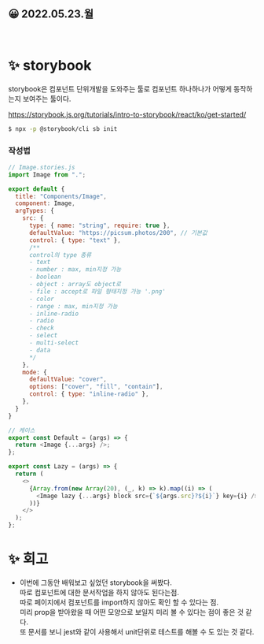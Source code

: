 ## 😀 2022.05.23.월

<br/>

# ✨ storybook 
storybook은 컴포넌트 단위개발을 도와주는 툴로 컴포넌트 하나하나가 어떻게 동작하는지 보여주는 툴이다.  

<https://storybook.js.org/tutorials/intro-to-storybook/react/ko/get-started/>

```bash
$ npx -p @storybook/cli sb init
```

### 작성법
```js
// Image.stories.js
import Image from ".";

export default {
  title: "Components/Image", 
  component: Image,
  argTypes: {
    src: {
      type: { name: "string", require: true },
      defaultValue: "https://picsum.photos/200", // 기본값
      control: { type: "text" },
      /**
      control의 type 종류
      - text
      - number : max, min지정 가능
      - boolean
      - object : array도 object로
      - file : accept로 파일 형태지정 가능 '.png'
      - color
      - range : max, min지정 가능
      - inline-radio
      - radio
      - check
      - select
      - multi-select
      - data
      */
    },
    mode: {
      defaultValue: "cover",
      options: ["cover", "fill", "contain"],
      control: { type: "inline-radio" },
    },
  }
}

// 케이스
export const Default = (args) => {
  return <Image {...args} />;
};

export const Lazy = (args) => {
  return (
    <>
      {Array.from(new Array(20), (_, k) => k).map((i) => (
        <Image lazy {...args} block src={`${args.src}?${i}`} key={i} />
      ))}
    </>
  );
};

```

# ✨ 회고 
- 이번에 그동안 배워보고 싶었던 storybook을 써봤다.  
  따로 컴포넌트에 대한 문서작업을 하지 않아도 된다는점.   
  따로 페이지에서 컴포넌트를 import하지 않아도 확인 할 수 있다는 점.  
  미리 prop을 받아왔을 때 어떤 모양으로 보일지 미리 볼 수 있다는 점이 좋은 것 같다.  
  또 문서를 보니 jest와 같이 사용해서 unit단위로 테스트를 해볼 수 도 있는 것 같다.  